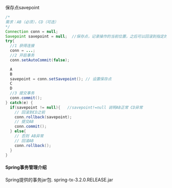 保存点savepoint

```java
/*
需求：AB（必须），CD（可选） 
*/
Connection conn = null;
Savepoint savepoint = null;  //保存点，记录操作的当前位置，之后可以回滚到指定的位置。（可以回滚一部分）
try{
  //1 获得连接
  conn = ...;
  //2 开启事务
  conn.setAutoCommit(false);

  A
  B
  savepoint = conn.setSavepoint(); // 设置保存点
  C
  D
  //3 提交事务
  conn.commit();
} catch(e) {
  if(savepoint != null){   //savepoint!=null 说明AB正常 CD异常  
    // 回滚到CD之前
    conn.rollback(savepoint);
    // 提交AB
    conn.commit();
  } else{   
    // 否则 AB异常
    // 回滚AB
    conn.rollback();
  }
}

```







#### Spring事务管理介绍

 

Spring提供的事务jar包.   spring-tx-3.2.0.RELEASE.jar



 